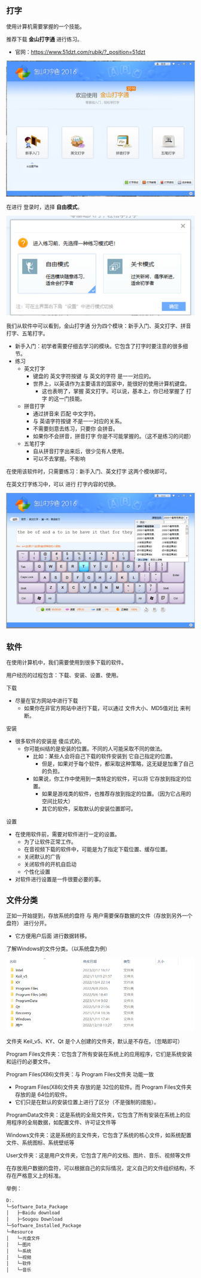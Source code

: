 ## 打字

使用计算机需要掌握的一个技能。

推荐下载 **金山打字通** 进行练习。

- 官网：https://www.51dzt.com/rubik/?_position=51dzt



![image-20230217175503486](images/image-20230217175503486.png)



在进行 登录时，选择 **自由模式**。

![image-20230217175609233](images/image-20230217175609233.png)



我们从软件中可以看到，金山打字通 分为四个模块：新手入门、英文打字、拼音打字、五笔打字。

- 新手入门：初学者需要仔细去学习的模块。它包含了打字时要注意的很多细节。
- 练习
  - 英文打字
    - 键盘的 英文字符按键 与 英文的字符 是一一对应的。
    - 世界上，以英语作为主要语言的国家中，能很好的使用计算机键盘。
      - 这也表明了，掌握 英文打字。可以说，基本上，你已经掌握了 打字 的这一门技能。
  - 拼音打字
    - 通过拼音来 匹配 中文字符。
    - 与 英语字符按键 不是一一对应的关系。
    - 不需要刻意去练习，只要你 会拼音。
    - 如果你不会拼音，拼音打字 你是不可能掌握的。（这不是练习的问题）
  - 五笔打字
    - 自从拼音打字出来后，很少见有人使用。
    - 可以不去掌握。不影响



在使用该软件时，只需要练习：新手入门、英文打字 这两个模块即可。



在英文打字练习中，可以 进行 打字内容的切换。

![image-20230217180715899](images/image-20230217180715899.png)



## 软件

在使用计算机中，我们需要使用到很多下载的软件。

用户经历的过程包含：下载、安装、设置、使用。



下载

- 尽量在官方网站中进行下载
  - 如果你在非官方网站中进行下载，可以通过 文件大小、MD5值对比 来判断。



安装

- 很多软件的安装是 傻瓜式的。
  - 你可能纠结的是安装的位置。不同的人可能采取不同的做法。
    - 比如：某些人会将自己下载的软件安装到 它自己指定的位置。
      - 但是，如果对于每个软件，都采取这种策略，这无疑是加重了自己的负担。
    - 如果说，你工作中使用到一类特定的软件，可以将 它存放到指定的位置。
      - 如果是游戏类的软件，也推荐存放到指定的位置。（因为它占用的空间比较大）
      - 其它的软件，采取默认的安装位置即可。



设置

- 在使用软件前，需要对软件进行一定的设置。
  - 为了让软件正常工作。
  - 在音视频下载的软件中，可能是为了指定下载位置、缓存位置。
  - 关闭默认的广告
  - 关闭软件的开机自启动
  - 个性化设置
- 对软件进行设置是一件很要必要的事。



## 文件分类

正如一开始提到，存放系统的盘符 与 用户需要保存数据的文件（存放到另外一个盘符） 进行分开。

- 它方便用户后面 进行数据转移。



了解Windows的文件分类。（以系统盘为例）

![image-20230217184327594](images/image-20230217184327594.png)



文件夹 Keil_v5、KY、Qt 是个人创建的文件夹，默认是不存在。（忽略即可）



Program Files文件夹：它包含了所有安装在系统上的应用程序，它们是系统安装和运行的必要文件。

Program Files(X86)文件夹：与 Program Files文件夹 功能一致

- Program Files(X86)文件夹 存放的是 32位的软件。而 Program Files文件夹 存放的是 64位的软件。
- 它们只是在默认的安装位置上进行了区分（不是强制的措施）。



ProgramData文件夹：这是系统的全局文件夹，它包含了所有安装在系统上的应用程序的全局数据，如配置文件、许可证文件等

Windows文件夹：这是系统的主文件夹，它包含了系统的核心文件，如系统配置文件、系统图标、系统壁纸等

User文件夹：这是用户文件夹，它包含了用户的文档、图片、音乐、视频等文件



在存放用户数据的盘符，可以根据自己的实际情况，定义自己的文件组织结构，不存在严格意义上的标准。



举例：

~~~ txt
D:.
└─Software_Data_Package
│   ├─Baidu download
│   ├─Sougou Download
└─Software_Installed_Package
└─Resource
│   └─光盘文件
│   └─图片
│   └─系统
│   └─视频
│   └─软件
│   └─音乐
~~~

